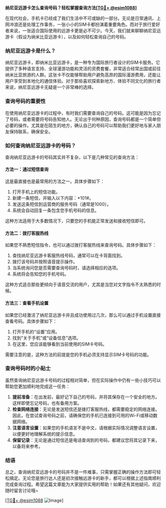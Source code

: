 **纳尼亚远游卡怎么查询号码？轻松掌握查询方法[[TG💪+ @esim1088](https://t.me/s/esim1088)]**

在现代社会，手机卡已经成了我们生活中不可或缺的一部分。无论是日常通讯、上网冲浪还是处理工作事务，一张小小的SIM卡都扮演着重要角色。而对于旅行爱好者来说，一张适合国际使用的远游卡更是必不可少。今天，我们就来聊聊纳尼亚远游卡（假设为纳米比亚远游卡），以及如何轻松查询自己的号码。

### 纳尼亚远游卡是什么？

纳尼亚远游卡，即纳米比亚远游卡，是一种专为国际旅行者设计的SIM卡服务。它提供了多种语言支持、全球漫游功能和灵活的资费套餐，非常适合经常出国或前往纳米比亚旅游的人群。这张卡不仅能够帮助用户避免高昂的国际漫游费用，还能让用户享受到本地化的通信体验。对于那些喜欢探索新地方、体验不同文化的旅行者来说，纳尼亚远游卡无疑是一个非常棒的选择。

### 查询号码的重要性

在使用纳尼亚远游卡的过程中，有时我们需要查询自己的号码。这可能是因为忘记了号码，或者需要将号码告知他人。无论出于何种原因，查询号码都是一个简单但必要的操作。尤其是在陌生的地方，确认自己的号码可以帮助我们更好地与家人朋友保持联系，确保安全。

### 如何查询纳尼亚远游卡的号码？

查询纳尼亚远游卡的号码其实并不复杂，以下是几种常见的查询方法：

#### 方法一：通过短信查询

这是最直接也是最常用的方法之一。具体步骤如下：
1. 打开手机上的短信功能。
2. 新建一条短信，并输入以下内容：*101#。
3. 发送这条短信到运营商的服务号码（通常是1000）。
4. 系统会自动回复一条包含您手机号码的信息。

这种方法适用于大多数情况下，只要您的手机能正常发送和接收短信即可。

#### 方法二：拨打客服热线

如果您不熟悉短信指令，也可以通过拨打客服热线来查询号码。具体步骤如下：
1. 查找纳尼亚远游卡客服热线号码，通常可以在卡背面找到。
2. 拨打该号码并按照语音提示操作。
3. 当系统询问您是否需要查询号码时，请选择相应的选项。
4. 系统将会告知您的手机号码。

这种方式适合那些更倾向于语音交流的用户，尤其是当您对文字指令不太熟悉的时候。

#### 方法三：查看手机设置

如果您已经激活了纳尼亚远游卡并且成功使用过几次，那么可以通过手机设置直接查看号码。具体步骤如下：
1. 打开手机的“设置”应用。
2. 找到“关于手机”或“设备信息”选项。
3. 在这里，您应该能够看到当前使用的SIM卡号码。

需要注意的是，这种方法的前提是您的手机必须支持显示SIM卡号码的功能。

### 查询号码时的小贴士

虽然查询纳尼亚远游卡号码的过程相对简单，但在实际操作中仍有一些小技巧可以帮助您更加顺利地完成这一任务：

1. **提前准备**：在出发前，最好记下自己的号码，并将其保存在一个安全的地方。这样即使忘记号码，也有备用方案。
2. **检查网络连接**：无论是发送短信还是拨打客服热线，都需要稳定的网络连接。因此，在尝试查询号码之前，请确保您的手机已连接到可用的Wi-Fi或移动数据网络。
3. **注意语言设置**：如果您的手机语言不是中文，请根据实际情况调整语言设置，以便更好地理解系统的提示信息。
4. **保留记录**：无论是通过短信还是电话查询到的号码，都建议您将其记录下来，以备将来参考。

### 结语

总之，查询纳尼亚远游卡的号码并不是一件难事，只需掌握正确的操作方法即可轻松搞定。无论您是旅行达人还是初次接触远游卡的新手，都可以根据上述指南顺利完成查询过程。希望这篇文章能为大家提供实用的帮助！如果还有其他疑问，欢迎随时留言讨论哦~

[[TG💪+ @esim1088](https://t.me/s/esim1088) ![Image](https://i.postimg.cc/4NQfJmqS/Snipaste-2025-05-13-00-14-12.png)]